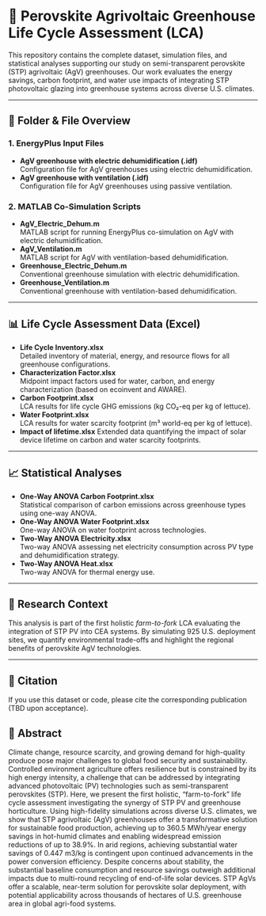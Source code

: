 # 🌱 Perovskite Agrivoltaic Greenhouse Life Cycle Assessment (LCA)

This repository contains the complete dataset, simulation files, and statistical analyses supporting our study on semi-transparent perovskite (STP) agrivoltaic (AgV) greenhouses. Our work evaluates the energy savings, carbon footprint, and water use impacts of integrating STP photovoltaic glazing into greenhouse systems across diverse U.S. climates.

---

## 🔧 Folder & File Overview

### **1. EnergyPlus Input Files**
- **AgV greenhouse with electric dehumidification (.idf)**  
  Configuration file for AgV greenhouses using electric dehumidification.
- **AgV greenhouse with ventilation (.idf)**  
  Configuration file for AgV greenhouses using passive ventilation.

### **2. MATLAB Co-Simulation Scripts**
- **AgV_Electric_Dehum.m**  
  MATLAB script for running EnergyPlus co-simulation on AgV with electric dehumidification.
- **AgV_Ventilation.m**  
  MATLAB script for AgV with ventilation-based dehumidification.
- **Greenhouse_Electric_Dehum.m**  
  Conventional greenhouse simulation with electric dehumidification.
- **Greenhouse_Ventilation.m**  
  Conventional greenhouse with ventilation-based dehumidification.

---

## 📊 Life Cycle Assessment Data (Excel)

- **Life Cycle Inventory.xlsx**  
  Detailed inventory of material, energy, and resource flows for all greenhouse configurations.
- **Characterization Factor.xlsx**  
  Midpoint impact factors used for water, carbon, and energy characterization (based on ecoinvent and AWARE).
- **Carbon Footprint.xlsx**  
  LCA results for life cycle GHG emissions (kg CO₂-eq per kg of lettuce).
- **Water Footprint.xlsx**  
  LCA results for water scarcity footprint (m³ world-eq per kg of lettuce).
- **Impact of lifetime.xlsx**
  Extended data quantifying the impact of solar device lifetime on carbon and water scarcity footprints.  

---

## 📈 Statistical Analyses

- **One-Way ANOVA Carbon Footprint.xlsx**  
  Statistical comparison of carbon emissions across greenhouse types using one-way ANOVA.
- **One-Way ANOVA Water Footprint.xlsx**  
  One-way ANOVA on water footprint across technologies.
- **Two-Way ANOVA Electricity.xlsx**  
  Two-way ANOVA assessing net electricity consumption across PV type and dehumidification strategy.
- **Two-Way ANOVA Heat.xlsx**  
  Two-way ANOVA for thermal energy use.

---

## 🔬 Research Context

This analysis is part of the first holistic *farm-to-fork* LCA evaluating the integration of STP PV into CEA systems. By simulating 925 U.S. deployment sites, we quantify environmental trade-offs and highlight the regional benefits of perovskite AgV technologies.

---

## 📎 Citation

If you use this dataset or code, please cite the corresponding publication (TBD upon acceptance).


## 🧾 Abstract

Climate change, resource scarcity, and growing demand for high-quality produce pose major challenges to global food security and sustainability. Controlled environment agriculture offers resilience but is constrained by its high energy intensity, a challenge that can be addressed by integrating advanced photovoltaic (PV) technologies such as semi-transparent perovskites (STP). Here, we present the first holistic, “farm-to-fork” life cycle assessment investigating the synergy of STP PV and greenhouse horticulture. Using high-fidelity simulations across diverse U.S. climates, we show that STP agrivoltaic (AgV) greenhouses offer a transformative solution for sustainable food production, achieving up to 360.5 MWh/year energy savings in hot-humid climates and enabling widespread emission reductions of up to 38.9%. In arid regions, achieving substantial water savings of 0.447 m3/kg is contingent upon continued advancements in the power conversion efficiency. Despite concerns about stability, the substantial baseline consumption and resource savings outweigh additional impacts due to multi-round recycling of end-of-life solar devices. STP AgVs offer a scalable, near-term solution for perovskite solar deployment, with potential applicability across thousands of hectares of U.S. greenhouse area in global agri-food systems.

